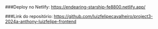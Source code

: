 ###Deploy no Netlify: https://endearing-starship-fe8800.netlify.app/

###Link do repositório: https://github.com/luizfelipecavalheiro/project3-2024a-anthony-luizfelipe-frontend

